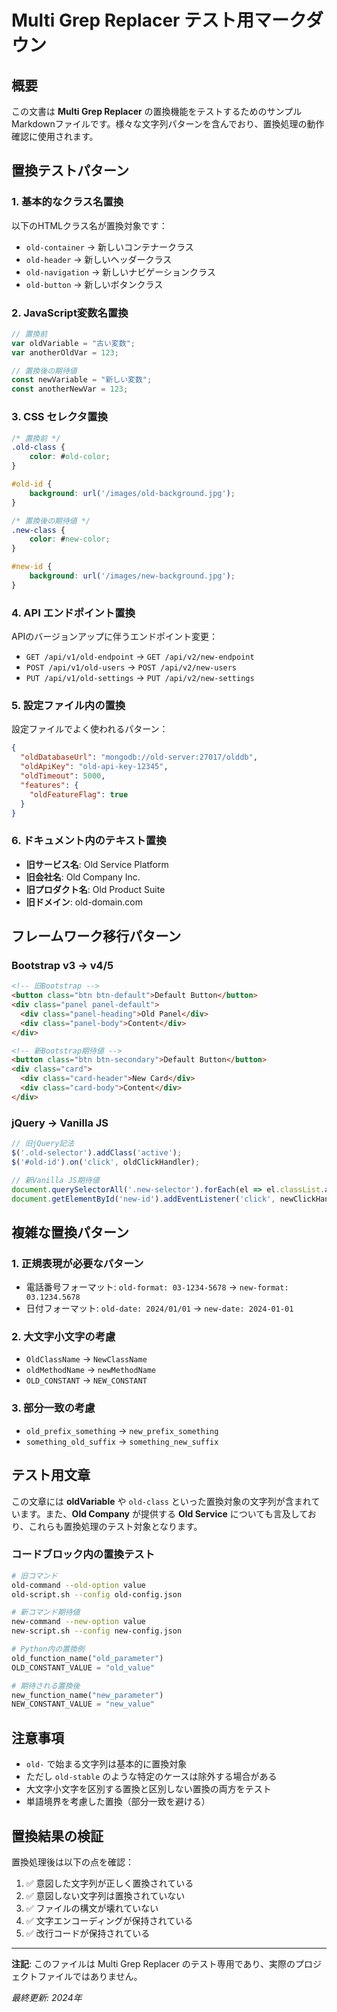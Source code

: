 # Multi Grep Replacer テスト用マークダウン

## 概要

この文書は **Multi Grep Replacer** の置換機能をテストするためのサンプルMarkdownファイルです。様々な文字列パターンを含んでおり、置換処理の動作確認に使用されます。

## 置換テストパターン

### 1. 基本的なクラス名置換

以下のHTMLクラス名が置換対象です：

- `old-container` → 新しいコンテナークラス
- `old-header` → 新しいヘッダークラス  
- `old-navigation` → 新しいナビゲーションクラス
- `old-button` → 新しいボタンクラス

### 2. JavaScript変数名置換

```javascript
// 置換前
var oldVariable = "古い変数";
var anotherOldVar = 123;

// 置換後の期待値
const newVariable = "新しい変数";
const anotherNewVar = 123;
```

### 3. CSS セレクタ置換

```css
/* 置換前 */
.old-class {
    color: #old-color;
}

#old-id {
    background: url('/images/old-background.jpg');
}

/* 置換後の期待値 */
.new-class {
    color: #new-color;
}

#new-id {
    background: url('/images/new-background.jpg');
}
```

### 4. API エンドポイント置換

APIのバージョンアップに伴うエンドポイント変更：

- `GET /api/v1/old-endpoint` → `GET /api/v2/new-endpoint`
- `POST /api/v1/old-users` → `POST /api/v2/new-users`
- `PUT /api/v1/old-settings` → `PUT /api/v2/new-settings`

### 5. 設定ファイル内の置換

設定ファイルでよく使われるパターン：

```json
{
  "oldDatabaseUrl": "mongodb://old-server:27017/olddb",
  "oldApiKey": "old-api-key-12345",
  "oldTimeout": 5000,
  "features": {
    "oldFeatureFlag": true
  }
}
```

### 6. ドキュメント内のテキスト置換

- **旧サービス名**: Old Service Platform
- **旧会社名**: Old Company Inc.
- **旧プロダクト名**: Old Product Suite
- **旧ドメイン**: old-domain.com

## フレームワーク移行パターン

### Bootstrap v3 → v4/5

```html
<!-- 旧Bootstrap -->
<button class="btn btn-default">Default Button</button>
<div class="panel panel-default">
  <div class="panel-heading">Old Panel</div>
  <div class="panel-body">Content</div>
</div>

<!-- 新Bootstrap期待値 -->
<button class="btn btn-secondary">Default Button</button>
<div class="card">
  <div class="card-header">New Card</div>
  <div class="card-body">Content</div>
</div>
```

### jQuery → Vanilla JS

```javascript
// 旧jQuery記法
$('.old-selector').addClass('active');
$('#old-id').on('click', oldClickHandler);

// 新Vanilla JS期待値
document.querySelectorAll('.new-selector').forEach(el => el.classList.add('active'));
document.getElementById('new-id').addEventListener('click', newClickHandler);
```

## 複雑な置換パターン

### 1. 正規表現が必要なパターン

- 電話番号フォーマット: `old-format: 03-1234-5678` → `new-format: 03.1234.5678`
- 日付フォーマット: `old-date: 2024/01/01` → `new-date: 2024-01-01`

### 2. 大文字小文字の考慮

- `OldClassName` → `NewClassName`
- `oldMethodName` → `newMethodName`  
- `OLD_CONSTANT` → `NEW_CONSTANT`

### 3. 部分一致の考慮

- `old_prefix_something` → `new_prefix_something`
- `something_old_suffix` → `something_new_suffix`

## テスト用文章

この文章には **oldVariable** や `old-class` といった置換対象の文字列が含まれています。また、**Old Company** が提供する **Old Service** についても言及しており、これらも置換処理のテスト対象となります。

### コードブロック内の置換テスト

```bash
# 旧コマンド
old-command --old-option value
old-script.sh --config old-config.json

# 新コマンド期待値  
new-command --new-option value
new-script.sh --config new-config.json
```

```python
# Python内の置換例
old_function_name("old_parameter")
OLD_CONSTANT_VALUE = "old_value"

# 期待される置換後
new_function_name("new_parameter")  
NEW_CONSTANT_VALUE = "new_value"
```

## 注意事項

- `old-` で始まる文字列は基本的に置換対象
- ただし `old-stable` のような特定のケースは除外する場合がある
- 大文字小文字を区別する置換と区別しない置換の両方をテスト
- 単語境界を考慮した置換（部分一致を避ける）

## 置換結果の検証

置換処理後は以下の点を確認：

1. ✅ 意図した文字列が正しく置換されている
2. ✅ 意図しない文字列は置換されていない  
3. ✅ ファイルの構文が壊れていない
4. ✅ 文字エンコーディングが保持されている
5. ✅ 改行コードが保持されている

---

**注記**: このファイルは Multi Grep Replacer のテスト専用であり、実際のプロジェクトファイルではありません。

_最終更新: 2024年_
